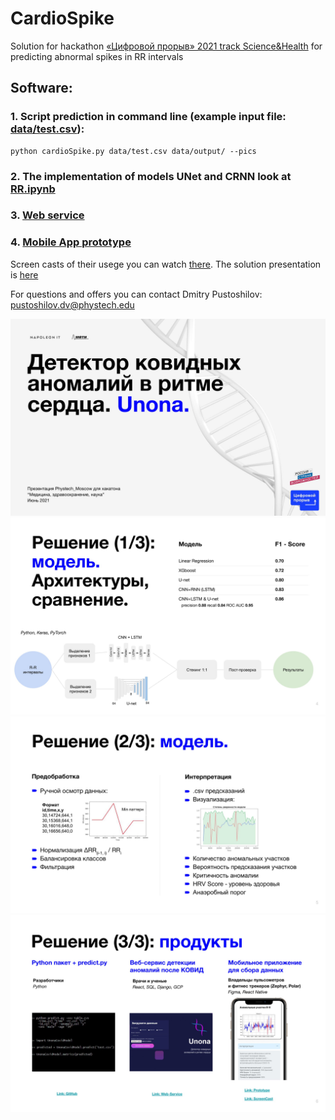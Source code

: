 # CardioSpike

Solution for hackathon [«Цифровой прорыв» 2021 track Science&Health](https://leadersofdigital.ru/event/63008) for predicting abnormal spikes in RR intervals

## Software:

### 1. Script prediction in command line (example input file: [data/test.csv]()):
```
python cardioSpike.py data/test.csv data/output/ --pics
```

### 2. The implementation of models UNet and CRNN look at [RR.ipynb](https://github.com/NapITlab/CardioSpike/blob/master/RR.ipynb)
### 3. [Web service](http://bit.ly/UnonaCovidWeb)
### 4. [Mobile App prototype](http://bit.ly/UnonaCovidMob)

Screen casts of their usege you can watch [there](http://bit.ly/UnonaCovidScreencast). The solution presentation is [here](https://drive.google.com/file/d/1InD3rPh7IxIHf7zbeYIF_YmV0371u5vf/view?usp=sharing) 

For questions and offers you can contact Dmitry Pustoshilov: pustoshilov.dv@phystech.edu 

![alt text](https://github.com/NapITlab/CardioSpike/blob/master/Presentation/%D0%94%D0%B5%D1%82%D0%B5%D0%BA%D1%82%D0%BE%D1%80%20COVID%20%D0%B0%D0%BD%D0%BE%D0%BC%D0%B0%D0%BB%D0%B8%D0%B9%20Unona-01.jpg)
![alt text](https://github.com/NapITlab/CardioSpike/blob/master/Presentation/%D0%94%D0%B5%D1%82%D0%B5%D0%BA%D1%82%D0%BE%D1%80%20COVID%20%D0%B0%D0%BD%D0%BE%D0%BC%D0%B0%D0%BB%D0%B8%D0%B9%20Unona-04.jpg)
![alt text](https://github.com/NapITlab/CardioSpike/blob/master/Presentation/%D0%94%D0%B5%D1%82%D0%B5%D0%BA%D1%82%D0%BE%D1%80%20COVID%20%D0%B0%D0%BD%D0%BE%D0%BC%D0%B0%D0%BB%D0%B8%D0%B9%20Unona-05.jpg)
![alt text](https://github.com/NapITlab/CardioSpike/blob/master/Presentation/%D0%94%D0%B5%D1%82%D0%B5%D0%BA%D1%82%D0%BE%D1%80%20COVID%20%D0%B0%D0%BD%D0%BE%D0%BC%D0%B0%D0%BB%D0%B8%D0%B9%20Unona-06.jpg)
